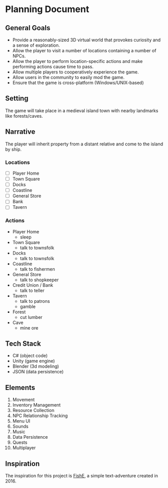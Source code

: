 # Planning Document

## General Goals

- Provide a reasonably-sized 3D virtual world that provokes curiosity and a sense of exploration.
- Allow the player to visit a number of locations containing a number of NPCs.
- Allow the player to perform location-specific actions and make performing actions cause time to pass.
- Allow multiple players to cooperatively experience the game.
- Allow users in the community to easily mod the game.
- Ensure that the game is cross-platform (Windows/UNIX-based)

## Setting

The game will take place in a medieval island town with nearby landmarks like forests/caves.

## Narrative

The player will inherit property from a distant relative and come to the island by ship.

### Locations

- [ ] Player Home
- [ ] Town Square
- [ ] Docks
- [ ] Coastline
- [ ] General Store
- [ ] Bank
- [ ] Tavern

### Actions

- Player Home
  - sleep
- Town Square
  - talk to townsfolk
- Docks
  - talk to townsfolk
- Coastline
  - talk to fishermen
- General Store
  - talk to shopkeeper
- Credit Union / Bank
  - talk to teller
- Tavern
  - talk to patrons
  - gamble
- Forest
  - cut lumber
- Cave
  - mine ore
 
## Tech Stack

- C# (object code)
- Unity (game engine)
- Blender (3d modeling)
- JSON (data persistence)

## Elements

1. Movement
2. Inventory Management
3. Resource Collection
4. NPC Relationship Tracking
5. Menu UI
6. Sounds
7. Music
8. Data Persistence
9. Quests
10. Multiplayer

## Inspiration

The inspiration for this project is [FishE](https://github.com/Stephenson-Software/FishE), a simple text-adventure created in 2016.
